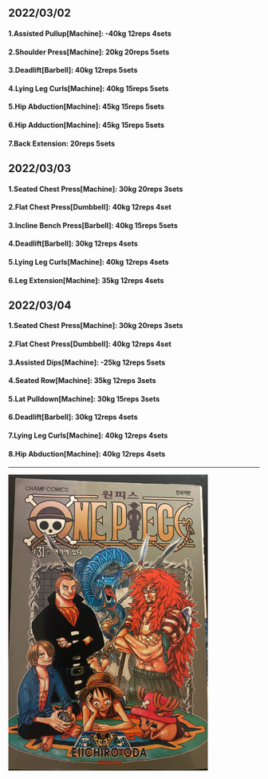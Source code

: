 ## 2022/03/02
#### 1.Assisted Pullup\[Machine\]: -40kg 12reps 4sets
#### 2.Shoulder Press\[Machine\]: 20kg 20reps 5sets
#### 3.Deadlift\[Barbell\]: 40kg 12reps 5sets
#### 4.Lying Leg Curls\[Machine\]: 40kg 15reps 5sets
#### 5.Hip Abduction\[Machine\]: 45kg 15reps 5sets
#### 6.Hip Adduction\[Machine\]: 45kg 15reps 5sets
#### 7.Back Extension: 20reps 5sets

## 2022/03/03
#### 1.Seated Chest Press\[Machine\]: 30kg 20reps 3sets
#### 2.Flat Chest Press\[Dumbbell\]: 40kg 12reps 4set
#### 3.Incline Bench Press\[Barbell\]: 40kg 15reps 5sets 
#### 4.Deadlift\[Barbell\]: 30kg 12reps 4sets
#### 5.Lying Leg Curls\[Machine\]: 40kg 12reps 4sets
#### 6.Leg Extension\[Machine]: 35kg 12reps 4sets

## 2022/03/04
#### 1.Seated Chest Press\[Machine\]: 30kg 20reps 3sets
#### 2.Flat Chest Press\[Dumbbell\]: 40kg 12reps 4set
#### 3.Assisted Dips\[Machine\]: -25kg 12reps 5sets
#### 4.Seated Row\[Machine]: 35kg 12reps 3sets
#### 5.Lat Pulldown\[Machine\]: 30kg 15reps 3sets
#### 6.Deadlift\[Barbell\]: 30kg 12reps 4sets
#### 7.Lying Leg Curls\[Machine\]: 40kg 12reps 4sets
#### 8.Hip Abduction\[Machine\]: 40kg 12reps 4sets

---

<img src='./_resources/__031.png' width='400px' />
